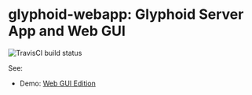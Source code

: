 # glyphoid-webapp: Glyphoid Server App and Web GUI

![TravisCI build status](https://travis-ci.org/Glyphoid/glyphoid-webapp.svg?branch=master)

See:
* Demo: [Web GUI Edition](http://scai.io/glyphoid )
